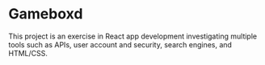 # Gameboxd
This project is an exercise in React app development investigating multiple tools such as APIs, user account and security, search engines, and HTML/CSS.
